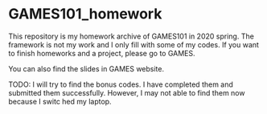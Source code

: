# GAMES101_homework
This repository is my homework archive of GAMES101 in 2020 spring. The framework is not my work and I only fill with some of my codes. If you want to finish homeworks and a project, please go to GAMES.

You can also find the slides in GAMES website.

TODO: I will try to find the bonus codes. I have completed them and submitted them successfully. However, I may not able to find them now because I switc hed my laptop.
